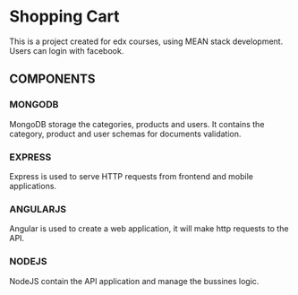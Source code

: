# Shopping Cart

This is a project created for edx courses, using MEAN stack development.
Users can login with facebook.

## COMPONENTS

### MONGODB

MongoDB storage the categories, products and users. It contains the category, product and user schemas for documents validation.

### EXPRESS

Express is used to serve HTTP requests from frontend and mobile applications. 

### ANGULARJS

Angular is used to create a web application, it will make http requests to the API.

### NODEJS

NodeJS contain the API application and manage the bussines logic.